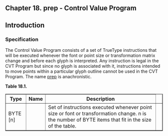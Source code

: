 <div xmlns="http://www.w3.org/1999/xhtml" role="" class="chapter"><div class="titlepage"><div><div><h2 class="title"><a name="chapter.prep"></a>Chapter 18. prep - Control Value Program </h2></div></div></div><div role="fragment" class="section"><div class="titlepage"><div><div><h2 class="title" style="clear: both"><a name="idm383061330240"></a>Introduction</h2></div></div></div><div role="specification" class="section"><div class="titlepage"><div><div><h3 class="title"><a name="section.18.1.1"></a>Specification</h3></div></div></div><p role="">The Control Value Program consists of a set of TrueType
          instructions that will be executed whenever the font or
          point size or transformation matrix change and before each
          glyph is interpreted. Any instruction is legal in the CVT
          Program but since no glyph is associated with it,
          instructions intended to move points within a particular
          glyph outline cannot be used in the CVT Program. The name
          <a role="" class="link" href="chapter.prep.html" title="Chapter 18. prep - Control Value Program">prep</a> is anachronistic.</p><div class="table"><a name="idm383061327168"></a><p class="title"><strong>Table 18.1. </strong></p><div class="table-contents"><table role="" class="table" border="1"><colgroup><col/><col/><col/><col/></colgroup><thead><tr><th role="">Type</th><th role="">Name</th><th role="">Description</th><td class="auto-generated"> </td></tr></thead><tbody><tr><td role="">BYTE [n]</td><td role=""> </td><td role="">Set of instructions executed whenever point
	      size or font or transformation change. n is the number
	      of BYTE items that fit in the size of the table.</td><td class="auto-generated"> </td></tr></tbody></table></div></div><br class="table-break"/></div></div></div>